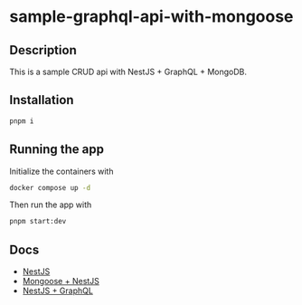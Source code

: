 # sample-graphql-api-with-mongoose

## Description

This is a sample CRUD api with NestJS + GraphQL + MongoDB.

## Installation

```bash
pnpm i
```

## Running the app

Initialize the containers with

```bash
docker compose up -d
```

Then run the app with

```bash
pnpm start:dev
```

## Docs

- [NestJS](https://docs.nestjs.com/)
- [Mongoose + NestJS](https://docs.nestjs.com/techniques/mongodb)
- [NestJS + GraphQL](https://docs.nestjs.com/graphql/quick-start)
